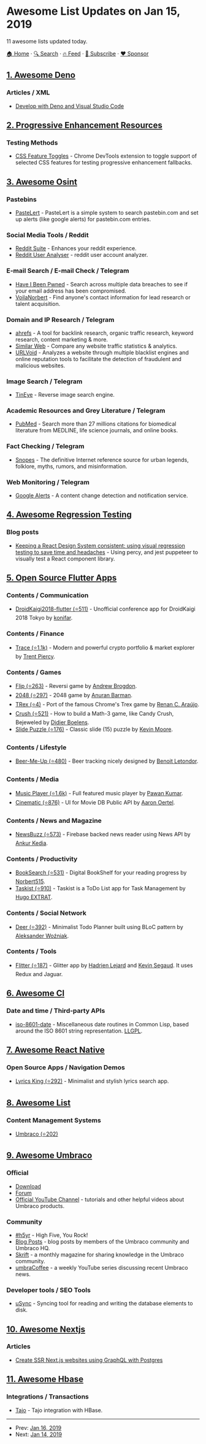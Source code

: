 # Awesome List Updates on Jan 15, 2019

11 awesome lists updated today.

[🏠 Home](/README.md) · [🔍 Search](https://www.trackawesomelist.com/search/) · [🔥 Feed](https://www.trackawesomelist.com/rss.xml) · [📮 Subscribe](https://trackawesomelist.us17.list-manage.com/subscribe?u=d2f0117aa829c83a63ec63c2f&id=36a103854c) · [❤️  Sponsor](https://github.com/sponsors/theowenyoung)



## [1. Awesome Deno](/content/denolib/awesome-deno/README.md)

### Articles / XML

*   [Develop with Deno and Visual Studio Code](https://medium.com/@kitsonk/develop-with-deno-and-visual-studio-code-225ce7c5b1ba)

## [2. Progressive Enhancement Resources](/content/jbmoelker/progressive-enhancement-resources/README.md)

### Testing Methods

*   [CSS Feature Toggles](https://chrome.google.com/webstore/detail/css-feature-toggles/aeinmfddnniiloadoappmdnffcbffnjg) - Chrome DevTools extension to toggle support of selected CSS features for testing progressive enhancement fallbacks.

## [3. Awesome Osint](/content/jivoi/awesome-osint/README.md)

### Pastebins

*   [PasteLert](http://andrewmohawk.com/pasteLert) - PasteLert is a simple system to search pastebin.com and set up alerts (like google alerts) for pastebin.com entries.

### Social Media Tools / Reddit

*   [Reddit Suite](https://chrome.google.com/webstore/detail/reddit-enhancement-suite/kbmfpngjjgdllneeigpgjifpgocmfgmb) - Enhances your reddit experience.
*   [Reddit User Analyser](https://atomiks.github.io/reddit-user-analyser/) - reddit user account analyzer.

### E-mail Search / E-mail Check / Telegram

*   [Have I Been Pwned](https://haveibeenpwned.com) - Search across multiple data breaches to see if your email address has been compromised.
*   [VoilaNorbert](https://www.voilanorbert.com) - Find anyone's contact information for lead research or talent acquisition.

### Domain and IP Research / Telegram

*   [ahrefs](https://ahrefs.com) - A tool for backlink research, organic traffic research, keyword research, content marketing & more.
*   [Similar Web](https://www.similarweb.com) - Compare any website traffic statistics & analytics.
*   [URLVoid](http://www.urlvoid.com) - Analyzes a website through multiple blacklist engines and online reputation tools to facilitate the detection of fraudulent and malicious websites.

### Image Search / Telegram

*   [TinEye](https://tineye.com) - Reverse image search engine.

### Academic Resources and Grey Literature / Telegram

*   [PubMed](http://www.ncbi.nlm.nih.gov/pubmed) - Search more than 27 millions citations for biomedical literature from MEDLINE, life science journals, and online books.

### Fact Checking / Telegram

*   [Snopes](http://www.snopes.com) - The definitive Internet reference source for urban legends, folklore, myths, rumors, and misinformation.

### Web Monitoring / Telegram

*   [Google Alerts](http://www.google.com/alerts) - A content change detection and notification service.

## [4. Awesome Regression Testing](/content/mojoaxel/awesome-regression-testing/README.md)

### Blog posts

*   [Keeping a React Design System consistent: using visual regression testing to save time and headaches](https://techblog.commercetools.com/keeping-a-react-design-system-consistent-f055160d5166) - Using percy, and jest puppeteer to visually test a React component library.

## [5. Open Source Flutter Apps](/content/tortuvshin/open-source-flutter-apps/README.md)

### Contents / Communication

*   [DroidKaigi2018-flutter (⭐511)](https://github.com/konifar/droidkaigi2018-flutter) - Unofficial conference app for DroidKaigi 2018 Tokyo by [konifar](https://github.com/konifar).

### Contents / Finance

*   [Trace (⭐1.1k)](https://github.com/trentpiercy/trace) - Modern and powerful crypto portfolio & market explorer by [Trent Piercy](https://github.com/trentpiercy).

### Contents / Games

*   [Flip (⭐263)](https://github.com/RedBrogdon/flutterflip) - Reversi game by [Andrew Brogdon](https://github.com/RedBrogdon).
*   [2048 (⭐297)](https://github.com/anuranBarman/2048) - 2048 game by [Anuran Barman](https://github.com/anuranBarman).
*   [TRex (⭐4)](https://github.com/renancaraujo/trex-flame) - Port of the famous Chrome's Trex game by [Renan C. Araújo](https://github.com/renancaraujo).
*   [Crush (⭐521)](https://github.com/boeledi/flutter_crush) - How to build a Math-3 game, like Candy Crush, Bejeweled by [Didier Boelens](https://didierboelens.com).
*   [Slide Puzzle (⭐176)](https://github.com/kevmoo/slide_puzzle) - Classic slide (15) puzzle by [Kevin Moore](https://github.com/kevmoo).

### Contents / Lifestyle

*   [Beer-Me-Up (⭐480)](https://github.com/benoitletondor/Beer-Me-Up) - Beer tracking nicely designed by [Benoit Letondor](https://github.com/benoitletondor).

### Contents / Media

*   [Music Player (⭐1.6k)](https://github.com/iampawan/Flutter-Music-Player) - Full featured music player by [Pawan Kumar](https://about.me/imthepk).
*   [Cinematic (⭐876)](https://github.com/aaronoe/FlutterCinematic) - UI for Movie DB Public API by [Aaron Oertel](https://github.com/aaronoe).

### Contents / News and Magazine

*   [NewsBuzz (⭐573)](https://github.com/theankurkedia/NewsBuzz) - Firebase backed news reader using News API by [Ankur Kedia](https://github.com/theankurkedia).

### Contents / Productivity

*   [BookSearch (⭐531)](https://github.com/Norbert515/BookSearch) - Digital BookShelf for your reading progress by [Norbert515](https://github.com/Norbert515).
*   [Taskist (⭐910)](https://github.com/huextrat/Taskist) - Taskist is a ToDo List app for Task Management by [Hugo EXTRAT](https://github.com/huextrat).

### Contents / Social Network

*   [Deer (⭐392)](https://github.com/aleksanderwozniak/deer) - Minimalist Todo Planner built using BLoC pattern by [Aleksander Woźniak](https://github.com/aleksanderwozniak).

### Contents / Tools

*   [Flitter (⭐187)](https://github.com/dart-flitter/flitter) - Glitter app by [Hadrien Lejard](https://twitter.com/HadrienLejard) and [Kevin Segaud](https://twitter.com/kevin_segaud). It uses Redux and Jaguar.

## [6. Awesome Cl](/content/CodyReichert/awesome-cl/README.md)

### Date and time / Third-party APIs

*   [iso-8601-date](https://gitlab.com/DataLinkDroid/iso-8601-date) - Miscellaneous date routines in Common Lisp, based around the ISO 8601 string representation. [LLGPL](http://opensource.franz.com/preamble.html).

## [7. Awesome React Native](/content/jondot/awesome-react-native/README.md)

### Open Source Apps / Navigation Demos

*   [Lyrics King (⭐292)](https://github.com/SKempin/Lyrics-King-React-Native) - Minimalist and stylish lyrics search app.

## [8. Awesome List](/content/sindresorhus/awesome/README.md)

### Content Management Systems

*   [Umbraco (⭐202)](https://github.com/umbraco-community/awesome-umbraco#readme)

## [9. Awesome Umbraco](/content/umbraco-community/awesome-umbraco/README.md)

### Official

*   [Download](https://our.umbraco.com/download/)
*   [Forum](https://our.umbraco.com/forum/)
*   [Official YouTube Channel](https://www.youtube.com/umbracohq) - tutorials and other helpful videos about Umbraco products.

### Community

*   [#h5yr](https://h5yr.com/) - High Five, You Rock!
*   [Blog Posts](https://our.umbraco.com/community/blog-posts/) - blog posts by members of the Umbraco community and Umbraco HQ.
*   [Skrift](https://skrift.io/) - a monthly magazine for sharing knowledge in the Umbraco community.
*   [umbraCoffee](https://www.youtube.com/umbracoffee) - a weekly YouTube series discussing recent Umbraco news.

### Developer tools / SEO Tools

*   [uSync](https://our.umbraco.org/projects/developer-tools/usync/) - Syncing tool for reading and writing the database elements to disk.

## [10. Awesome Nextjs](/content/unicodeveloper/awesome-nextjs/README.md)

### Articles

*   [Create SSR Next.js websites using GraphQL with Postgres](https://blog.hasura.io/create-next-js-sites-using-graphql-on-postgres-199224ad1a39)

## [11. Awesome Hbase](/content/rayokota/awesome-hbase/README.md)

### Integrations / Transactions

*   [Tajo](https://tajo.apache.org/docs/current/hbase_integration.html) - Tajo integration with HBase.

---

- Prev: [Jan 16, 2019](/content/2019/01/16/README.md)
- Next: [Jan 14, 2019](/content/2019/01/14/README.md)
